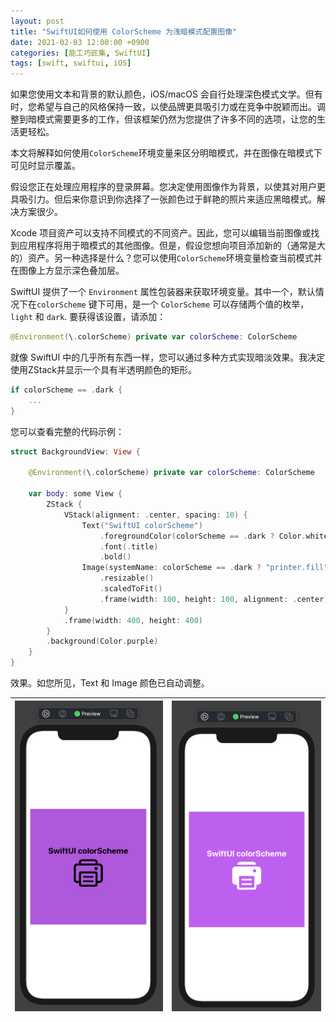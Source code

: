 ```yaml
---
layout: post
title: "SwiftUI如何使用 ColorScheme 为浅暗模式配置图像"
date: 2021-02-03 12:00:00 +0900
categories: [能工巧匠集, SwiftUI]
tags: [swift, swiftui, iOS]
---
```



如果您使用文本和背景的默认颜色，iOS/macOS 会自行处理深色模式文学。但有时，您希望与自己的风格保持一致，以使品牌更具吸引力或在竞争中脱颖而出。调整到暗模式需要更多的工作，但该框架仍然为您提供了许多不同的选项，让您的生活更轻松。

本文将解释如何使用`ColorScheme`环境变量来区分明暗模式，并在图像在暗模式下可见时显示覆盖。

假设您正在处理应用程序的登录屏幕。您决定使用图像作为背景，以使其对用户更具吸引力。但后来你意识到你选择了一张颜色过于鲜艳的照片来适应黑暗模式。解决方案很少。

Xcode 项目资产可以支持不同模式的不同资产。因此，您可以编辑当前图像或找到应用程序将用于暗模式的其他图像。但是，假设您想向项目添加新的（通常是大的）资产。另一种选择是什么？您可以使用`ColorScheme`环境变量检查当前模式并在图像上方显示深色叠加层。

SwiftUI 提供了一个 `Environment` 属性包装器来获取环境变量。其中一个，默认情况下在`colorScheme` 键下可用，是一个 `ColorScheme` 可以存储两个值的枚举，`light` 和 `dark`. 要获得该设置，请添加：

```swift
@Environment(\.colorScheme) private var colorScheme: ColorScheme
```


就像 SwiftUI 中的几乎所有东西一样，您可以通过多种方式实现暗淡效果。我决定使用ZStack并显示一个具有半透明颜色的矩形。

```swift
if colorScheme == .dark {
    ...
}
```


您可以查看完整的代码示例：

```swift
struct BackgroundView: View {
    
    @Environment(\.colorScheme) private var colorScheme: ColorScheme
    
    var body: some View {
        ZStack {
            VStack(alignment: .center, spacing: 10) {
                Text("SwiftUI colorScheme")
                    .foregroundColor(colorScheme == .dark ? Color.white : .black)
                    .font(.title)
                    .bold()
                Image(systemName: colorScheme == .dark ? "printer.fill" : "printer")
                    .resizable()
                    .scaledToFit()
                    .frame(width: 100, height: 100, alignment: .center)
            }
            .frame(width: 400, height: 400)
        }
        .background(Color.purple)
    }
}
```


效果。如您所见，Text 和 Image 颜色已自动调整。

| ![浅色模式](/assets/images/2020/SwiftUI-ColorScheme/ColorScheme_Light.png)| ![深色模式](/assets/images/2020/SwiftUI-ColorScheme/ColorScheme_Dark.png)|
| :------------: | :------------: |
